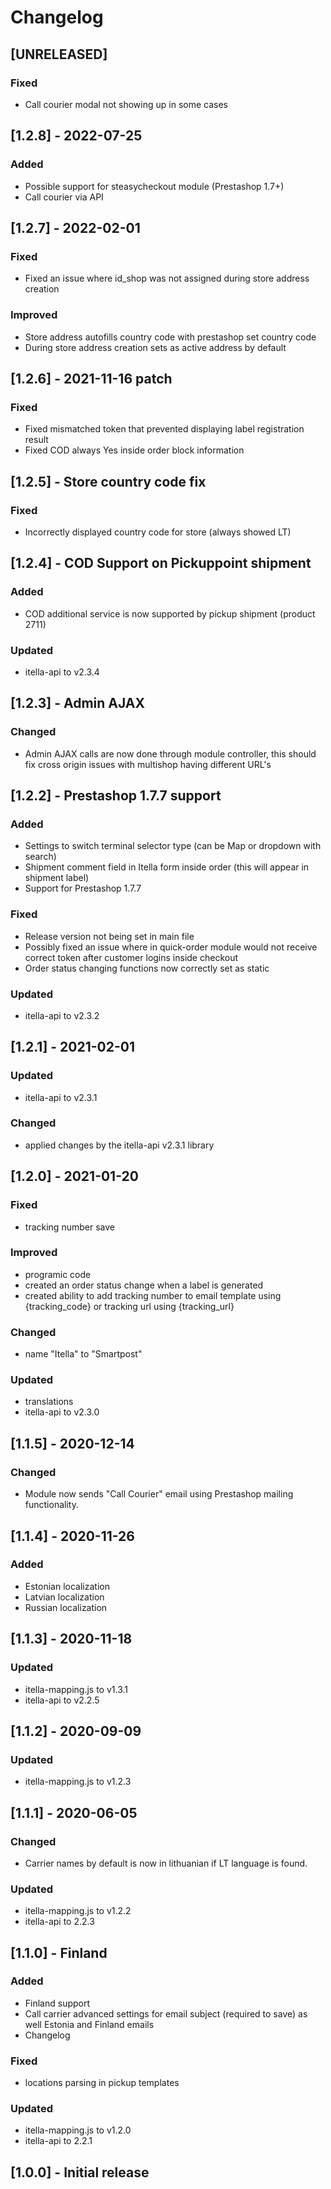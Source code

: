 # Changelog

## [UNRELEASED]
### Fixed
- Call courier modal not showing up in some cases

## [1.2.8] - 2022-07-25
### Added
- Possible support for steasycheckout module (Prestashop 1.7+)
- Call courier via API

## [1.2.7] - 2022-02-01
### Fixed
- Fixed an issue where id_shop was not assigned during store address creation

### Improved
- Store address autofills country code with prestashop set country code
- During store address creation sets as active address by default

## [1.2.6] - 2021-11-16 patch
### Fixed
- Fixed mismatched token that prevented displaying label registration result
- Fixed COD always Yes inside order block information

## [1.2.5] - Store country code fix
### Fixed
- Incorrectly displayed country code for store (always showed LT)

## [1.2.4] - COD Support on Pickuppoint shipment
### Added
- COD additional service is now supported by pickup shipment (product 2711)

### Updated
- itella-api to v2.3.4

## [1.2.3] - Admin AJAX
### Changed
- Admin AJAX calls are now done through module controller, this should fix cross origin issues with multishop having different URL's

## [1.2.2] - Prestashop 1.7.7 support
### Added
- Settings to switch terminal selector type (can be Map or dropdown with search)
- Shipment comment field in Itella form inside order (this will appear in shipment label)
- Support for Prestashop 1.7.7

### Fixed
- Release version not being set in main file
- Possibly fixed an issue where in quick-order module would not receive correct token after customer logins inside checkout
- Order status changing functions now correctly set as static

### Updated
- itella-api to v2.3.2

## [1.2.1] - 2021-02-01
### Updated
- itella-api to v2.3.1

### Changed
- applied changes by the itella-api v2.3.1 library

## [1.2.0] - 2021-01-20
### Fixed
- tracking number save

### Improved
- programic code
- created an order status change when a label is generated
- created ability to add tracking number to email template using {tracking_code} or tracking url using {tracking_url}

### Changed
- name "Itella" to "Smartpost"

### Updated
- translations
- itella-api to v2.3.0

## [1.1.5] - 2020-12-14
### Changed
- Module now sends "Call Courier" email using Prestashop mailing functionality.

## [1.1.4] - 2020-11-26
### Added
- Estonian localization
- Latvian localization
- Russian localization

## [1.1.3] - 2020-11-18
### Updated
- itella-mapping.js to v1.3.1
- itella-api to v2.2.5

## [1.1.2] - 2020-09-09
### Updated
- itella-mapping.js to v1.2.3

## [1.1.1] - 2020-06-05
### Changed
- Carrier names by default is now in lithuanian if LT language is found.

### Updated
- itella-mapping.js to v1.2.2
- itella-api to 2.2.3

## [1.1.0] - Finland
### Added
- Finland support
- Call carrier advanced settings for email subject (required to save) as well Estonia and Finland emails
- Changelog

### Fixed
- locations parsing in pickup templates

### Updated
- itella-mapping.js to v1.2.0
- itella-api to 2.2.1

## [1.0.0] - Initial release
